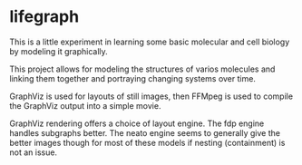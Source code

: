 # lifegraph

This is a little experiment in learning some basic molecular and cell biology by modeling it graphically. 

This project allows for modeling the structures of varios molecules and linking them together and portraying changing systems over time.

GraphViz is used for layouts of still images, then FFMpeg is used to compile the GraphViz output into a simple movie. 



GraphViz rendering offers a choice of layout engine. 
The fdp engine handles subgraphs better. 
The neato engine seems to generally give the better images though for most of these models if nesting (containment) is not an issue. 
